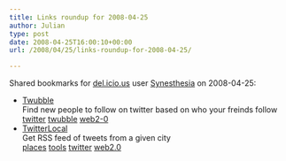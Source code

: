```yaml
---
title: Links roundup for 2008-04-25
author: Julian
type: post
date: 2008-04-25T16:00:10+00:00
url: /2008/04/25/links-roundup-for-2008-04-25/

---
```

Shared bookmarks for [del.icio.us][1] user [Synesthesia][2] on 2008-04-25:

  * [Twubble][3]  
    Find new people to follow on twitter based on who your freinds follow  
    [twitter][4] [twubble][5] [web2-0][6] 
  * [TwitterLocal][7]  
    Get RSS feed of tweets from a given city  
    [places][8] [tools][9] [twitter][4] [web2.0][10]

 [1]: https://del.icio.us/
 [2]: https://del.icio.us/synesthesia
 [3]: https://crazybob.org/twubble
 [4]: https://del.icio.us/synesthesia/twitter
 [5]: https://del.icio.us/synesthesia/twubble
 [6]: https://del.icio.us/synesthesia/web2-0
 [7]: https://www.twitterlocal.net/
 [8]: https://del.icio.us/synesthesia/places
 [9]: https://del.icio.us/synesthesia/tools
 [10]: https://del.icio.us/synesthesia/web2.0